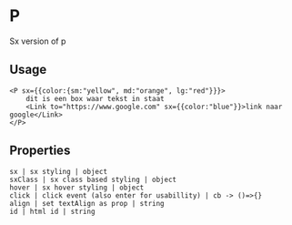 # P

Sx version of p

## Usage
```text
<P sx={{color:{sm:"yellow", md:"orange", lg:"red"}}}>
    dit is een box waar tekst in staat
    <Link to="https://www.google.com" sx={{color:"blue"}}>link naar google</Link>
</P>
```

## Properties
```properties
sx | sx styling | object
sxClass | sx class based styling | object
hover | sx hover styling | object
click | click event (also enter for usabillity) | cb -> ()=>{}
align | set textAlign as prop | string
id | html id | string
```
